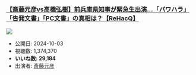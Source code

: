 ### [【斎藤元彦vs高橋弘樹】前兵庫県知事が緊急生出演...「パワハラ」「告発文書」「PC文書」の真相は？【ReHacQ】](https://www.youtube.com/watch?v=jNGjngpf05U)
[![](https://img.youtube.com/vi/jNGjngpf05U/hqdefault.jpg)](https://www.youtube.com/watch?v=jNGjngpf05U)
-   公開日: 2024-10-03
-   視聴数: 1,374,370
-   **いいね数: 29,184**
-   出演者: [斎藤元彦](/rehacq_fan/people/斎藤元彦 "wikilink")
